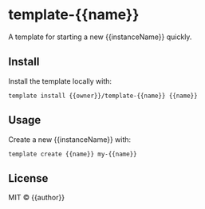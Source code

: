# template-{{name}}

A template for starting a new {{instanceName}} quickly.

## Install

Install the template locally with:

```
template install {{owner}}/template-{{name}} {{name}}
```

## Usage

Create a new {{instanceName}} with:

```
template create {{name}} my-{{name}}
```

## License

MIT © {{author}}
